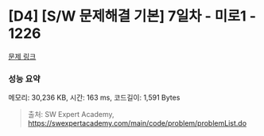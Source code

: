 # [D4] [S/W 문제해결 기본] 7일차 - 미로1 - 1226 

[문제 링크](https://swexpertacademy.com/main/code/problem/problemDetail.do?contestProbId=AV14vXUqAGMCFAYD) 

### 성능 요약

메모리: 30,236 KB, 시간: 163 ms, 코드길이: 1,591 Bytes



> 출처: SW Expert Academy, https://swexpertacademy.com/main/code/problem/problemList.do